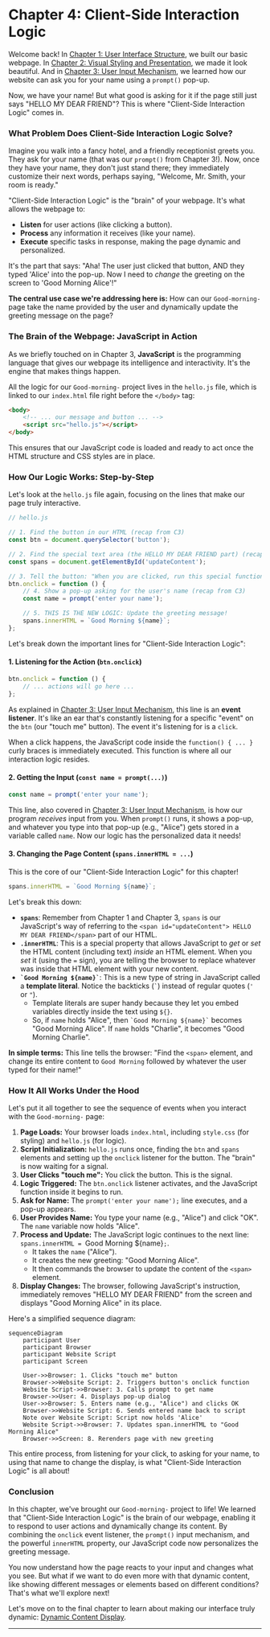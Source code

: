 # Chapter 4: Client-Side Interaction Logic

Welcome back! In [Chapter 1: User Interface Structure](01_user_interface_structure_.md), we built our basic webpage. In [Chapter 2: Visual Styling and Presentation](02_visual_styling_and_presentation_.md), we made it look beautiful. And in [Chapter 3: User Input Mechanism](03_user_input_mechanism_.md), we learned how our website can ask you for your name using a `prompt()` pop-up.

Now, we have your name! But what good is asking for it if the page still just says "HELLO MY DEAR FRIEND"? This is where "Client-Side Interaction Logic" comes in.

### What Problem Does Client-Side Interaction Logic Solve?

Imagine you walk into a fancy hotel, and a friendly receptionist greets you. They ask for your name (that was our `prompt()` from Chapter 3!). Now, once they have your name, they don't just stand there; they immediately customize their next words, perhaps saying, "Welcome, Mr. Smith, your room is ready."

"Client-Side Interaction Logic" is the "brain" of your webpage. It's what allows the webpage to:
*   **Listen** for user actions (like clicking a button).
*   **Process** any information it receives (like your name).
*   **Execute** specific tasks in response, making the page dynamic and personalized.

It's the part that says: "Aha! The user just clicked that button, AND they typed 'Alice' into the pop-up. Now I need to *change* the greeting on the screen to 'Good Morning Alice'!"

**The central use case we're addressing here is:** How can our `Good-morning-` page take the name provided by the user and dynamically update the greeting message on the page?

### The Brain of the Webpage: JavaScript in Action

As we briefly touched on in Chapter 3, **JavaScript** is the programming language that gives our webpage its intelligence and interactivity. It's the engine that makes things happen.

All the logic for our `Good-morning-` project lives in the `hello.js` file, which is linked to our `index.html` file right before the `</body>` tag:

```html
<body>
    <!-- ... our message and button ... -->
    <script src="hello.js"></script>
</body>
```

This ensures that our JavaScript code is loaded and ready to act once the HTML structure and CSS styles are in place.

### How Our Logic Works: Step-by-Step

Let's look at the `hello.js` file again, focusing on the lines that make our page truly interactive.

```javascript
// hello.js

// 1. Find the button in our HTML (recap from C3)
const btn = document.querySelector('button');

// 2. Find the special text area (the HELLO MY DEAR FRIEND part) (recap from C3)
const spans = document.getElementById('updateContent');

// 3. Tell the button: "When you are clicked, run this special function!"
btn.onclick = function () {
    // 4. Show a pop-up asking for the user's name (recap from C3)
    const name = prompt('enter your name');

    // 5. THIS IS THE NEW LOGIC: Update the greeting message!
    spans.innerHTML = `Good Morning ${name}`;
};
```

Let's break down the important lines for "Client-Side Interaction Logic":

#### 1. Listening for the Action (`btn.onclick`)

```javascript
btn.onclick = function () {
    // ... actions will go here ...
};
```
As explained in [Chapter 3: User Input Mechanism](03_user_input_mechanism_.md), this line is an **event listener**. It's like an ear that's constantly listening for a specific "event" on the `btn` (our "touch me" button). The event it's listening for is a `click`.

When a click happens, the JavaScript code inside the `function() { ... }` curly braces is immediately executed. This function is where all our interaction logic resides.

#### 2. Getting the Input (`const name = prompt(...)`)

```javascript
const name = prompt('enter your name');
```
This line, also covered in [Chapter 3: User Input Mechanism](03_user_input_mechanism_.md), is how our program *receives* input from you. When `prompt()` runs, it shows a pop-up, and whatever you type into that pop-up (e.g., "Alice") gets stored in a variable called `name`. Now our logic has the personalized data it needs!

#### 3. Changing the Page Content (`spans.innerHTML = ...`)

This is the core of our "Client-Side Interaction Logic" for this chapter!

```javascript
spans.innerHTML = `Good Morning ${name}`;
```

Let's break this down:

*   **`spans`**: Remember from Chapter 1 and Chapter 3, `spans` is our JavaScript's way of referring to the `<span id="updateContent"> HELLO MY DEAR FRIEND</span>` part of our HTML.
*   **`.innerHTML`**: This is a special property that allows JavaScript to *get* or *set* the HTML content (including text) *inside* an HTML element. When you *set* it (using the `=` sign), you are telling the browser to replace whatever was inside that HTML element with your new content.
*   **`` `Good Morning ${name}` ``**: This is a new type of string in JavaScript called a **template literal**. Notice the backticks (`` ` ``) instead of regular quotes (`'` or `"`).
    *   Template literals are super handy because they let you embed variables directly inside the text using `${}`.
    *   So, if `name` holds "Alice", then `` `Good Morning ${name}` `` becomes "Good Morning Alice". If `name` holds "Charlie", it becomes "Good Morning Charlie".

**In simple terms:** This line tells the browser: "Find the `<span>` element, and change its entire content to `Good Morning` followed by whatever the user typed for their name!"

### How It All Works Under the Hood

Let's put it all together to see the sequence of events when you interact with the `Good-morning-` page:

1.  **Page Loads:** Your browser loads `index.html`, including `style.css` (for styling) and `hello.js` (for logic).
2.  **Script Initialization:** `hello.js` runs once, finding the `btn` and `spans` elements and setting up the `onclick` listener for the button. The "brain" is now waiting for a signal.
3.  **User Clicks "touch me":** You click the button. This is the signal.
4.  **Logic Triggered:** The `btn.onclick` listener activates, and the JavaScript function inside it begins to run.
5.  **Ask for Name:** The `prompt('enter your name');` line executes, and a pop-up appears.
6.  **User Provides Name:** You type your name (e.g., "Alice") and click "OK". The `name` variable now holds "Alice".
7.  **Process and Update:** The JavaScript logic continues to the next line: `spans.innerHTML = `Good Morning ${name}`;`.
    *   It takes the `name` ("Alice").
    *   It creates the new greeting: "Good Morning Alice".
    *   It then commands the browser to update the content of the `<span>` element.
8.  **Display Changes:** The browser, following JavaScript's instruction, immediately removes "HELLO MY DEAR FRIEND" from the screen and displays "Good Morning Alice" in its place.

Here's a simplified sequence diagram:

```mermaid
sequenceDiagram
    participant User
    participant Browser
    participant Website Script
    participant Screen

    User->>Browser: 1. Clicks "touch me" button
    Browser->>Website Script: 2. Triggers button's onclick function
    Website Script->>Browser: 3. Calls prompt to get name
    Browser->>User: 4. Displays pop-up dialog
    User->>Browser: 5. Enters name (e.g., "Alice") and clicks OK
    Browser->>Website Script: 6. Sends entered name back to script
    Note over Website Script: Script now holds 'Alice'
    Website Script->>Browser: 7. Updates span.innerHTML to "Good Morning Alice"
    Browser->>Screen: 8. Rerenders page with new greeting
```

This entire process, from listening for your click, to asking for your name, to using that name to change the display, is what "Client-Side Interaction Logic" is all about!

### Conclusion

In this chapter, we've brought our `Good-morning-` project to life! We learned that "Client-Side Interaction Logic" is the brain of our webpage, enabling it to respond to user actions and dynamically change its content. By combining the `onclick` event listener, the `prompt()` input mechanism, and the powerful `innerHTML` property, our JavaScript code now personalizes the greeting message.

You now understand how the page reacts to your input and changes what you see. But what if we want to do even more with that dynamic content, like showing different messages or elements based on different conditions? That's what we'll explore next!

Let's move on to the final chapter to learn about making our interface truly dynamic: [Dynamic Content Display](05_dynamic_content_display_.md).

---
